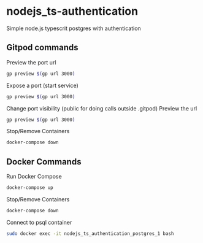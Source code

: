 # nodejs_ts-authentication
Simple node.js typescrit postgres with authentication

## Gitpod commands
Preview the port url
``` bash
gp preview $(gp url 3000)
```

Expose a port (start service)
``` bash
gp preview $(gp url 3000)
```

Change port visibility (public for doing calls outside .gitpod)
Preview the url
``` bash
gp preview $(gp url 3000)
```

Stop/Remove Containers
``` bash
docker-compose down
```

## Docker Commands
Run Docker Compose
``` bash
docker-compose up
```

Stop/Remove Containers
``` bash
docker-compose down
```

Connect to psql container
```bash
sudo docker exec -it nodejs_ts_authentication_postgres_1 bash
```